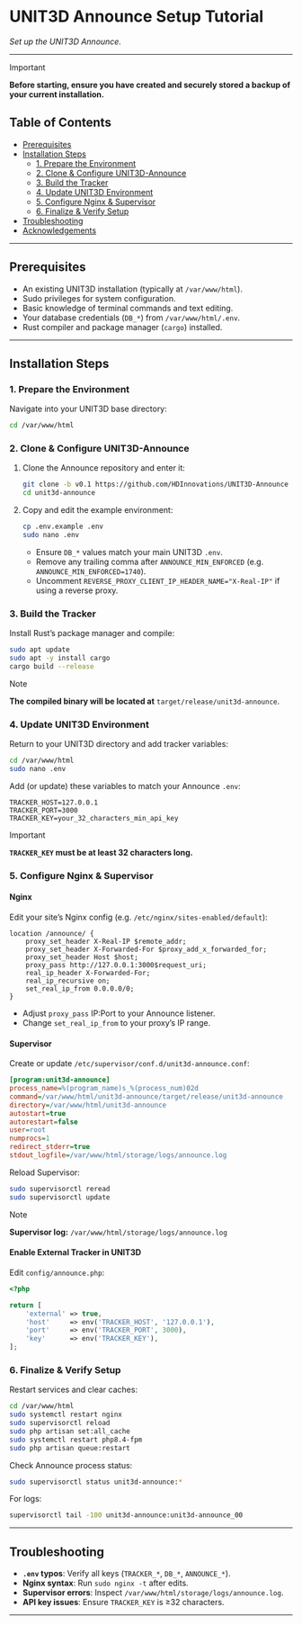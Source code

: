 # UNIT3D Announce Setup Tutorial

_Set up the UNIT3D Announce._

---

> [!IMPORTANT]
> **Before starting, ensure you have created and securely stored a backup of your current installation.**

## Table of Contents

- [Prerequisites](#prerequisites)  
- [Installation Steps](#installation-steps)  
  - [1. Prepare the Environment](#1-prepare-the-environment)  
  - [2. Clone & Configure UNIT3D-Announce](#2-clone--configure-unit3d-announce)  
  - [3. Build the Tracker](#3-build-the-tracker)  
  - [4. Update UNIT3D Environment](#4-update-unit3d-environment)  
  - [5. Configure Nginx & Supervisor](#5-configure-nginx--supervisor)  
  - [6. Finalize & Verify Setup](#6-finalize--verify-setup)  
- [Troubleshooting](#troubleshooting)  
- [Acknowledgements](#acknowledgements)  

---

## Prerequisites

- An existing UNIT3D installation (typically at `/var/www/html`).  
- Sudo privileges for system configuration.  
- Basic knowledge of terminal commands and text editing.  
- Your database credentials (`DB_*`) from `/var/www/html/.env`.  
- Rust compiler and package manager (`cargo`) installed.

---

## Installation Steps

### 1. Prepare the Environment

Navigate into your UNIT3D base directory:

```bash
cd /var/www/html
```

### 2. Clone & Configure UNIT3D-Announce

1. Clone the Announce repository and enter it:

   ```bash
   git clone -b v0.1 https://github.com/HDInnovations/UNIT3D-Announce unit3d-announce
   cd unit3d-announce
   ```

2. Copy and edit the example environment:

   ```bash
   cp .env.example .env
   sudo nano .env
   ```

   - Ensure `DB_*` values match your main UNIT3D `.env`.  
   - Remove any trailing comma after `ANNOUNCE_MIN_ENFORCED` (e.g. `ANNOUNCE_MIN_ENFORCED=1740`).  
   - Uncomment `REVERSE_PROXY_CLIENT_IP_HEADER_NAME="X-Real-IP"` if using a reverse proxy.

### 3. Build the Tracker

Install Rust’s package manager and compile:

```bash
sudo apt update
sudo apt -y install cargo
cargo build --release
```

> [!NOTE]
> **The compiled binary will be located at** `target/release/unit3d-announce`.

### 4. Update UNIT3D Environment

Return to your UNIT3D directory and add tracker variables:

```bash
cd /var/www/html
sudo nano .env
```

Add (or update) these variables to match your Announce `.env`:

```env
TRACKER_HOST=127.0.0.1
TRACKER_PORT=3000
TRACKER_KEY=your_32_characters_min_api_key
```

> [!IMPORTANT]
> **`TRACKER_KEY` must be at least 32 characters long.**

### 5. Configure Nginx & Supervisor

#### Nginx

Edit your site’s Nginx config (e.g. `/etc/nginx/sites-enabled/default`):

```nginx
location /announce/ {
    proxy_set_header X-Real-IP $remote_addr;
    proxy_set_header X-Forwarded-For $proxy_add_x_forwarded_for;
    proxy_set_header Host $host;
    proxy_pass http://127.0.0.1:3000$request_uri;
    real_ip_header X-Forwarded-For;
    real_ip_recursive on;
    set_real_ip_from 0.0.0.0/0;
}
```

- Adjust `proxy_pass` IP:Port to your Announce listener.  
- Change `set_real_ip_from` to your proxy’s IP range.

#### Supervisor

Create or update `/etc/supervisor/conf.d/unit3d-announce.conf`:

```ini
[program:unit3d-announce]
process_name=%(program_name)s_%(process_num)02d
command=/var/www/html/unit3d-announce/target/release/unit3d-announce
directory=/var/www/html/unit3d-announce
autostart=true
autorestart=false
user=root
numprocs=1
redirect_stderr=true
stdout_logfile=/var/www/html/storage/logs/announce.log
```

Reload Supervisor:

```bash
sudo supervisorctl reread
sudo supervisorctl update
```

> [!NOTE]
> **Supervisor log:** `/var/www/html/storage/logs/announce.log`

#### Enable External Tracker in UNIT3D

Edit `config/announce.php`:

```php
<?php

return [
    'external' => true,
    'host'     => env('TRACKER_HOST', '127.0.0.1'),
    'port'     => env('TRACKER_PORT', 3000),
    'key'      => env('TRACKER_KEY'),
];
```

### 6. Finalize & Verify Setup

Restart services and clear caches:

```bash
cd /var/www/html
sudo systemctl restart nginx
sudo supervisorctl reload
sudo php artisan set:all_cache
sudo systemctl restart php8.4-fpm
sudo php artisan queue:restart
```

Check Announce process status:

```bash
sudo supervisorctl status unit3d-announce:*
```

For logs:

```bash
supervisorctl tail -100 unit3d-announce:unit3d-announce_00
```

---

## Troubleshooting

- **`.env` typos**: Verify all keys (`TRACKER_*`, `DB_*`, `ANNOUNCE_*`).  
- **Nginx syntax**: Run `sudo nginx -t` after edits.  
- **Supervisor errors**: Inspect `/var/www/html/storage/logs/announce.log`.  
- **API key issues**: Ensure `TRACKER_KEY` is ≥32 characters.

---
